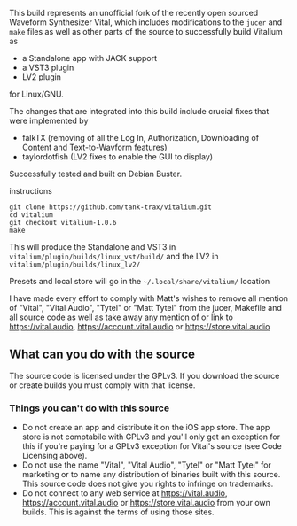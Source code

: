 This build represents an unofficial fork of the recently open sourced Waveform Synthesizer Vital, which includes modifications to the `jucer` and `make` files as well as other parts of the source to successfully build Vitalium as


 - a Standalone app with JACK support
 - a VST3 plugin
 - LV2 plugin 

for Linux/GNU. 

The changes that are integrated into this build include crucial fixes that were implemented by 


 - falkTX (removing of all the Log In, Authorization, Downloading of Content and Text-to-Wavform features) 
 - taylordotfish (LV2 fixes to enable the GUI to display) 


Successfully tested and built on Debian Buster. 

instructions

```
git clone https://github.com/tank-trax/vitalium.git
cd vitalium
git checkout vitalium-1.0.6
make
```

This will produce the Standalone and VST3 in `vitalium/plugin/builds/linux_vst/build/` and the LV2 in `vitalium/plugin/builds/linux_lv2/` 

Presets and local store will go in the `~/.local/share/vitalium/` location

I have made every effort to comply with Matt's wishes to remove all mention of "Vital", "Vital Audio", "Tytel" or "Matt Tytel" from the jucer, Makefile and all source code as well as take away any mention of or link to https://vital.audio, https://account.vital.audio or https://store.vital.audio


## What can you do with the source
The source code is licensed under the GPLv3. If you download the source or create builds you must comply with that license.

### Things you can't do with this source
 - Do not create an app and distribute it on the iOS app store. The app store is not comptabile with GPLv3 and you'll only get an exception for this if you're paying for a GPLv3 exception for Vital's source (see Code Licensing above).
 - Do not use the name "Vital", "Vital Audio", "Tytel" or "Matt Tytel" for marketing or to name any distribution of binaries built with this source. This source code does not give you rights to infringe on trademarks.
 - Do not connect to any web service at https://vital.audio, https://account.vital.audio or https://store.vital.audio from your own builds. This is against the terms of using those sites.
```
